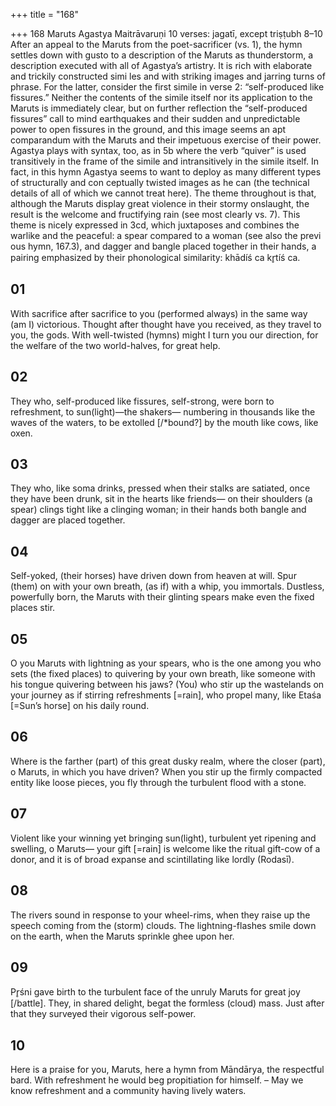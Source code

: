 +++
title = "168"

+++
168
Maruts
Agastya Maitrāvaruṇi
10 verses: jagatī, except triṣṭubh 8–10
After an appeal to the Maruts from the poet-sacrificer (vs. 1), the hymn settles down  with gusto to a description of the Maruts as thunderstorm, a description executed  with all of Agastya’s artistry. It is rich with elaborate and trickily constructed simi les and with striking images and jarring turns of phrase. For the latter, consider  the first simile in verse 2: “self-produced like fissures.” Neither the contents of the  simile itself nor its application to the Maruts is immediately clear, but on further  reflection the “self-produced fissures” call to mind earthquakes and their sudden  and unpredictable power to open fissures in the ground, and this image seems an  apt comparandum with the Maruts and their impetuous exercise of their power.  Agastya plays with syntax, too, as in 5b where the verb “quiver” is used transitively  in the frame of the simile and intransitively in the simile itself. In fact, in this hymn  Agastya seems to want to deploy as many different types of structurally and con
ceptually twisted images as he can (the technical details of all of which we cannot  treat here).
The theme throughout is that, although the Maruts display great violence in  their stormy onslaught, the result is the welcome and fructifying rain (see most clearly vs. 7). This theme is nicely expressed in 3cd, which juxtaposes and combines  the warlike and the peaceful: a spear compared to a woman (see also the previ ous hymn, 167.3), and dagger and bangle placed together in their hands, a pairing  emphasized by their phonological similarity: khādíś ca kr̥tíś ca.
## 01
With sacrifice after sacrifice to you (performed always) in the same way  (am I) victorious. Thought after thought have you received, as they
travel to you, the gods.
With well-twisted (hymns) might I turn you our direction, for the welfare  of the two world-halves, for great help.
## 02
They who, self-produced like fissures, self-strong, were born to
refreshment, to sun(light)—the shakers—
numbering in thousands like the waves of the waters, to be extolled
[/*bound?] by the mouth like cows, like oxen.
## 03
They who, like soma drinks, pressed when their stalks are satiated, once  they have been drunk, sit in the hearts like friends—
on their shoulders (a spear) clings tight like a clinging woman; in their  hands both bangle and dagger are placed together.
## 04
Self-yoked, (their horses) have driven down from heaven at will. Spur  (them) on with your own breath, (as if) with a whip, you immortals.
Dustless, powerfully born, the Maruts with their glinting spears make  even the fixed places stir.
## 05
O you Maruts with lightning as your spears, who is the one among  you who sets (the fixed places) to quivering by your own breath, like  someone with his tongue quivering between his jaws?
(You) who stir up the wastelands on your journey as if stirring
refreshments [=rain], who propel many, like Etaśa [=Sun’s horse] on  his daily round.
## 06
Where is the farther (part) of this great dusky realm, where the closer  (part), o Maruts, in which you have driven?
When you stir up the firmly compacted entity like loose pieces, you fly  through the turbulent flood with a stone.
## 07
Violent like your winning yet bringing sun(light), turbulent yet ripening  and swelling, o Maruts—
your gift [=rain] is welcome like the ritual gift-cow of a donor, and it is  of broad expanse and scintillating like lordly (Rodasī).
## 08
The rivers sound in response to your wheel-rims, when they raise up the  speech coming from the (storm) clouds.
The lightning-flashes smile down on the earth, when the Maruts sprinkle  ghee upon her.
## 09
Pr̥śni gave birth to the turbulent face of the unruly Maruts for great joy  [/battle].
They, in shared delight, begat the formless (cloud) mass. Just after that  they surveyed their vigorous self-power.

## 10
Here is a praise for you, Maruts, here a hymn from Māndārya, the  respectful bard.
With refreshment he would beg propitiation for himself. – May we
know refreshment and a community having lively waters.